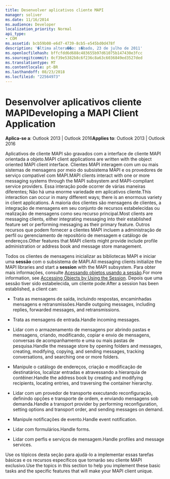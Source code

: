 ```yaml
---
title: Desenvolver aplicativos cliente MAPI
manager: soliver
ms.date: 11/16/2014
ms.audience: Developer
localization_priority: Normal
api_type:
- COM
ms.assetid: bcb59b08-e6d7-4739-8cb5-e545bd0d478f
description: '�ltima altera��o: s�bado, 23 de julho de 2011'
ms.openlocfilehash: bffcfdd6d688c483655b97d61075b147430e3fcc
ms.sourcegitcommit: 0cf39e5382b8c6f236c8a63c6036849ed3527ded
ms.translationtype: MT
ms.contentlocale: pt-BR
ms.lasthandoff: 08/23/2018
ms.locfileid: "22564973"
---
```

# <a name="developing-a-mapi-client-application"></a><span data-ttu-id="d069b-103">Desenvolver aplicativos cliente MAPI</span><span class="sxs-lookup"><span data-stu-id="d069b-103">Developing a MAPI Client Application</span></span>

  
  
<span data-ttu-id="d069b-104">**Aplica-se a**: Outlook 2013 | Outlook 2016</span><span class="sxs-lookup"><span data-stu-id="d069b-104">**Applies to**: Outlook 2013 | Outlook 2016</span></span> 
  
<span data-ttu-id="d069b-105">Aplicativos de cliente MAPI são gravados com a interface de cliente MAPI orientada a objeto.</span><span class="sxs-lookup"><span data-stu-id="d069b-105">MAPI client applications are written with the object oriented MAPI client interface.</span></span> <span data-ttu-id="d069b-106">Clientes MAPI interagem com um ou mais sistemas de mensagens por meio do subsistema MAPI e os provedores de serviço compatível com MAPI.</span><span class="sxs-lookup"><span data-stu-id="d069b-106">MAPI clients interact with one or more messaging systems through the MAPI subsystem and MAPI-compliant service providers.</span></span> <span data-ttu-id="d069b-107">Essa interação pode ocorrer de várias maneiras diferentes; Não há uma enorme variedade em aplicativos cliente.</span><span class="sxs-lookup"><span data-stu-id="d069b-107">This interaction can occur in many different ways; there is an enormous variety in client applications.</span></span> <span data-ttu-id="d069b-108">A maioria dos clientes são mensagens de clientes, a integração de mensagens em seu conjunto de recursos estabelecidas ou realização de mensagens como seu recurso principal.</span><span class="sxs-lookup"><span data-stu-id="d069b-108">Most clients are messaging clients, either integrating messaging into their established feature set or performing messaging as their primary feature.</span></span> <span data-ttu-id="d069b-109">Outros recursos que podem fornecer a clientes MAPI incluem a administração de perfil ou gerenciamento de repositório de mensagem e catálogo de endereços.</span><span class="sxs-lookup"><span data-stu-id="d069b-109">Other features that MAPI clients might provide include profile administration or address book and message store management.</span></span>
  
<span data-ttu-id="d069b-110">Todos os clientes de mensagens inicializar as bibliotecas MAPI e iniciar uma **sessão** com o subsistema de MAPI.</span><span class="sxs-lookup"><span data-stu-id="d069b-110">All messaging clients initialize the MAPI libraries and start a **session** with the MAPI subsystem.</span></span> <span data-ttu-id="d069b-111">Para obter mais informações, consulte [Acessando objetos usando a sessão](accessing-objects-by-using-the-session.md).</span><span class="sxs-lookup"><span data-stu-id="d069b-111">For more information, see [Accessing Objects by Using the Session](accessing-objects-by-using-the-session.md).</span></span> <span data-ttu-id="d069b-112">Depois que uma sessão tiver sido estabelecida, um cliente pode:</span><span class="sxs-lookup"><span data-stu-id="d069b-112">After a session has been established, a client can:</span></span>
  
- <span data-ttu-id="d069b-113">Trata as mensagens de saída, incluindo respostas, encaminhadas mensagens e retransmissões.</span><span class="sxs-lookup"><span data-stu-id="d069b-113">Handle outgoing messages, including replies, forwarded messages, and retransmissions.</span></span>
    
- <span data-ttu-id="d069b-114">Trata as mensagens de entrada.</span><span class="sxs-lookup"><span data-stu-id="d069b-114">Handle incoming messages.</span></span>
    
- <span data-ttu-id="d069b-115">Lidar com o armazenamento de mensagens por abrindo pastas e mensagens, criando, modificando, copiar e envio de mensagens, conversas de acompanhamento e uma ou mais pastas de pesquisa.</span><span class="sxs-lookup"><span data-stu-id="d069b-115">Handle the message store by opening folders and messages, creating, modifying, copying, and sending messages, tracking conversations, and searching one or more folders.</span></span>
    
- <span data-ttu-id="d069b-116">Manipule o catálogo de endereços, criação e modificação de destinatários, localizar entradas e atravessando a hierarquia de contêiner.</span><span class="sxs-lookup"><span data-stu-id="d069b-116">Handle the address book by creating and modifying recipients, locating entries, and traversing the container hierarchy.</span></span>
    
- <span data-ttu-id="d069b-117">Lidar com um provedor de transporte executando reconfiguração, definindo opções e transporte de ordem, e enviando mensagens sob demanda.</span><span class="sxs-lookup"><span data-stu-id="d069b-117">Handle a transport provider by performing reconfiguration, setting options and transport order, and sending messages on demand.</span></span>
    
- <span data-ttu-id="d069b-118">Manipule notificações de evento.</span><span class="sxs-lookup"><span data-stu-id="d069b-118">Handle event notification.</span></span>
    
- <span data-ttu-id="d069b-119">Lidar com formulários.</span><span class="sxs-lookup"><span data-stu-id="d069b-119">Handle forms.</span></span>
    
- <span data-ttu-id="d069b-120">Lidar com perfis e serviços de mensagem.</span><span class="sxs-lookup"><span data-stu-id="d069b-120">Handle profiles and message services.</span></span>
    
<span data-ttu-id="d069b-121">Use os tópicos desta seção para ajudá-lo a implementar essas tarefas básicas e os recursos específicos que tornarão seu cliente MAPI exclusivo.</span><span class="sxs-lookup"><span data-stu-id="d069b-121">Use the topics in this section to help you implement these basic tasks and the specific features that will make your MAPI client unique.</span></span>
  

